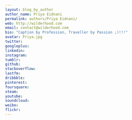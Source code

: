 ```yaml
---
layout: blog_by_author
author_name: Priya Eidnani
permalink: authors/Priya Eidnani/
web: http://wilderhood.com
email: contact@wilderhood.com
bio: "Caption by Profession, Traveller by Passion ;)!!!"
avatar: Priya.jpg
twitter: 
googleplus:
linkedin:
instagram:
tumblr:
github:
stackoverflow:
lastfm:
dribbble:
pinterest:
foursquare:
steam:
youtube:
soundcloud:
weibo:
flickr:
---
```

